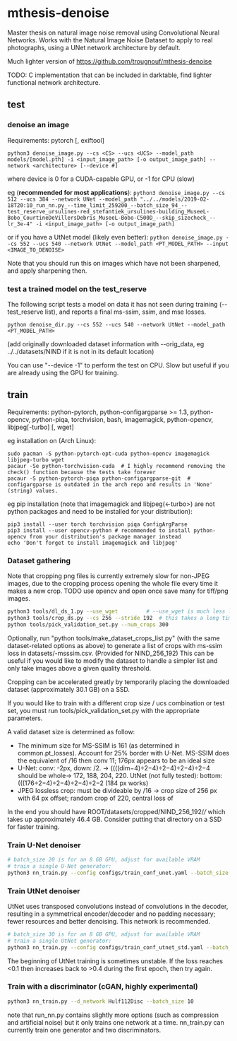 # mthesis-denoise

Master thesis on natural image noise removal using Convolutional Neural Networks. Works with the Natural Image Noise Dataset to apply to real photographs, using a UNet network architecture by default.

Much lighter version of https://github.com/trougnouf/mthesis-denoise

TODO: C implementation that can be included in darktable, find lighter functional network architecture.

## test

### denoise an image

Requirements: pytorch [, exiftool]

```
python3 denoise_image.py --cs <CS> --ucs <UCS> --model_path models/[model.pth] -i <input_image_path> [-o output_image_path] --network <architecture> [--device #]
```
where device is 0 for a CUDA-capable GPU, or -1 for CPU (slow)

eg (**recommended for most applications**):
`python3 denoise_image.py --cs 512 --ucs 384 --network UNet --model_path "../../models/2019-02-18T20:10_run_nn.py_--time_limit_259200_--batch_size_94_--test_reserve_ursulines-red_stefantiek_ursulines-building_MuseeL-Bobo_CourtineDeVillersDebris_MuseeL-Bobo-C500D_--skip_sizecheck_--lr_3e-4" -i <input_image_path> [-o output_image_path]`

or if you have a UtNet model (likely even better):
`python denoise_image.py --cs 552 --ucs 540 --network UtNet --model_path <PT_MODEL_PATH> --input <IMAGE_TO_DENOISE>`

Note that you should run this on images which have not been sharpened, and apply sharpening then.

### test a trained model on the test_reserve

The following script tests a model on data it has not seen during training (--test_reserve list),
and reports a final ms-ssim, ssim, and mse losses.

```
python denoise_dir.py --cs 552 --ucs 540 --network UtNet --model_path <PT_MODEL_PATH>
```
(add originally downloaded dataset information with --orig_data, eg ../../datasets/NIND if it is not
in its default location)

You can use "--device -1" to perform the test on CPU. Slow but useful if you are already using the
GPU for training.

## train

Requirements: python-pytorch, python-configargparse >= 1.3, python-opencv, python-piqa, torchvision, bash, imagemagick, python-opencv, libjpeg[-turbo] [, wget]

eg installation on (Arch Linux): 

```
sudo pacman -S python-pytorch-opt-cuda python-opencv imagemagick libjpeg-turbo wget
pacaur -Se python-torchvision-cuda  # I highly recommend removing the check() function because the tests take forever
pacaur -S python-pytorch-piqa python-configargparse-git  # configargparse is outdated in the arch repo and results in 'None' (string) values.
```
eg pip installation (note that imagemagick and libjpeg(<-turbo>) are not python packages and need to be installed for your distribution):

```
pip3 install --user torch torchvision piqa ConfigArgParse 
pip3 install --user opencv-python # recommended to install python-opencv from your distribution's package manager instead
echo 'Don't forget to install imagemagick and libjpeg'
```


### Dataset gathering

Note that cropping png files is currently extremely slow for non-JPEG images, due to the cropping process opening the whole file every time it makes a new crop.
TODO use opencv and open once save many for tiff/png images.

```bash
python3 tools/dl_ds_1.py --use_wget         # --use_wget is much less likely to result in half-downloaded files
python3 tools/crop_ds.py --cs 256 --stride 192  # this takes a long time.
python tools/pick_validation_set.py --num_crops 300
```

Optionally, run "python tools/make_dataset_crops_list.py" (with the same dataset-related options as above) to generate a list of crops with ms-ssim loss in datasets/<dsname>-msssim.csv. (Provided for NIND_256_192) This can be useful if you would like to modify the dataset to handle a simpler list and only take images above a given quality threshold.

Cropping can be accelerated greatly by temporarily placing the downloaded dataset (approximately 30.1 GB) on a SSD.

If you would like to train with a different crop size / ucs combination or test set, you must run tools/pick\_validation\_set.py with the appropriate parameters.

A valid dataset size is determined as follow:
- The minimum size for MS-SSIM is 161 (as determined in common.pt_losses). Account for 25% border with U-Net. MS-SSIM does the equivalent of /16 then conv 11; 176px appears to be an ideal size
- U-Net: conv: -2px, down: /2. -> ((((dim−4)÷2−4)÷2−4)÷2−4)÷2−4 should be whole-> 172, 188, 204, 220. UtNet (not fully tested): bottom: (((176÷2−4)÷2−4)÷2−4)÷2−2 (184 px works)
- JPEG lossless crop: must be divideable by /16
-> crop size of 256 px with 64 px offset; random crop of 220, central loss of 

In the end you should have ROOT/datasets/cropped/NIND_256_192/*/* which takes up approximately 46.4 GB. Consider putting that directory on a SSD for faster training.


### Train U-Net denoiser


```bash
# batch_size 20 is for an 8 GB GPU, adjust for available VRAM
# train a single U-Net generator:
python3 nn_train.py --config configs/train_conf_unet.yaml --batch_size 20 --train_data ../../datasets/train/NIND_256_192
```

### Train UtNet denoiser

UtNet uses transposed convolutions instead of convolutions in the decoder, resulting in a
symmetrical encoder/decoder and no padding necessary; fewer resources and better denoising.
This network is recommended.

```bash
# batch_size 30 is for an 8 GB GPU, adjust for available VRAM
# train a single UtNet generator:
python3 nn_train.py --config configs/train_conf_utnet_std.yaml --batch_size 30 --train_data ../../datasets/train/NIND_256_192
```

The beginning of UtNet training is sometimes unstable. If the loss reaches <0.1 then increases back to >0.4 during the first epoch, then try again.

### Train with a discriminator (cGAN, highly experimental)
```bash
python3 nn_train.py --d_network Hulf112Disc --batch_size 10
```

note that run\_nn.py contains slightly more options (such as compression and artificial noise) but it only trains one network at a time. nn\_train.py can currently train one generator and two discriminators.


